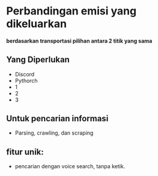 # Perbandingan emisi yang dikeluarkan
#### berdasarkan transportasi pilihan antara 2 titik yang sama

## Yang Diperlukan
- Discord
- Pythorch
- 1
- 2
- 3

## Untuk pencarian informasi

- Parsing, crawling, dan scraping

## fitur unik:
- pencarian dengan voice search, tanpa ketik.
